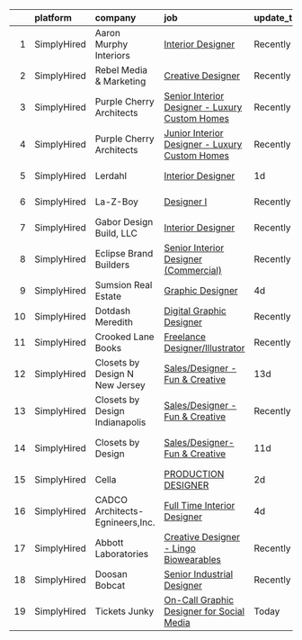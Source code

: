 

|    | platform    | company                         | job                                                                                                                                                          | update_time   | location                      |
|---:|:------------|:--------------------------------|:-------------------------------------------------------------------------------------------------------------------------------------------------------------|:--------------|:------------------------------|
|  1 | SimplyHired | Aaron Murphy Interiors          | [Interior Designer](https://www.simplyhired.com/job/-Fn0i74jiaOCj3wzIBLkx4Vk-_LsPeFB7gHSnMsqlvfcHkcFasVM8A?q=creative+designer)                              | Recently      | Cedar Rapids, IA              |
|  2 | SimplyHired | Rebel Media & Marketing         | [Creative Designer](https://www.simplyhired.com/job/NUMXmQam_eB2pAaH1tPo3IqDX1-U2CnnCibxrzdPp7A2NkzVF9wDOg?q=creative+designer)                              | Recently      | Remote                        |
|  3 | SimplyHired | Purple Cherry Architects        | [Senior Interior Designer - Luxury Custom Homes](https://www.simplyhired.com/job/b_AtsUGTH2-alvoxK4Z_OOf8OHZ-Gk9swxloebiFOOh2vZpryFZ5zQ?q=creative+designer) | Recently      | Annapolis, MD                 |
|  4 | SimplyHired | Purple Cherry Architects        | [Junior Interior Designer - Luxury Custom Homes](https://www.simplyhired.com/job/DOOXxwxpauVuWbx2Wl-MkWEcFgJsADuAwHmgcWahwkPFjbWWUxgvEA?q=creative+designer) | Recently      | Annapolis, MD                 |
|  5 | SimplyHired | Lerdahl                         | [Interior Designer](https://www.simplyhired.com/job/u8g-X4RERmAzsmpDezr6TWzL27c6dpjdMTf5tnIf8bNt1guw7g9LEg?q=creative+designer)                              | 1d            | Milwaukee, WI                 |
|  6 | SimplyHired | La-Z-Boy                        | [Designer I](https://www.simplyhired.com/job/C9xxRPr73oyFF2Qznu8m2rh9ECPgKNm8NIacRK6NItDhJosSYDnhjg?q=creative+designer)                                     | Recently      | Lancaster, PA                 |
|  7 | SimplyHired | Gabor Design Build, LLC         | [Interior Designer](https://www.simplyhired.com/job/vb_XrFWO4kysWplrQGv6Pl3qTddwA0SDHgWa9fkl32d7MNZtgUvQMA?q=creative+designer)                              | Recently      | Germantown, WI                |
|  8 | SimplyHired | Eclipse Brand Builders          | [Senior Interior Designer (Commercial)](https://www.simplyhired.com/job/O31U44uTvCk6Md1bmIgfETA3an8SYJZ4OGX3bWRyC4ZDMFwFD5AwCg?q=creative+designer)          | Recently      | Suwanee, GA                   |
|  9 | SimplyHired | Sumsion Real Estate             | [Graphic Designer](https://www.simplyhired.com/job/eTcUWIBEQXb-eLkvxwWGirTxv8NBQxh16AfxHjN8A8M_J9D72_dXew?q=creative+designer)                               | 4d            | Remote                        |
| 10 | SimplyHired | Dotdash Meredith                | [Digital Graphic Designer](https://www.simplyhired.com/job/nxHw-1KzGKoM6_XYKm88VEZ81CNtCPROCZ-1B5d7Nsuq1bg8zRHa8g?q=creative+designer)                       | Recently      | Des Moines, IA                |
| 11 | SimplyHired | Crooked Lane Books              | [Freelance Designer/Illustrator](https://www.simplyhired.com/job/UhExaaYu1t4V71-D418Rl8bP7ITf3P-8-IaObyNXzN5HjI7MoCcq4w?q=creative+designer)                 | Recently      | Remote                        |
| 12 | SimplyHired | Closets by Design N New Jersey  | [Sales/Designer - Fun & Creative](https://www.simplyhired.com/job/cjiEdc0XssWmpix1aSL7vKdm1i35NNiL9xOF7uWXW6Z1gnZSxY0mzg?q=creative+designer)                | 13d           | New Jersey +3 locations       |
| 13 | SimplyHired | Closets by Design Indianapolis  | [Sales/Designer - Fun & Creative](https://www.simplyhired.com/job/zxtDOdksO79Mac141mu_trgIQTxLGLShOs1CmejyMI2vr-rZkGUIGw?q=creative+designer)                | Recently      | Indianapolis, IN              |
| 14 | SimplyHired | Closets by Design               | [Sales/Designer- Fun & Creative](https://www.simplyhired.com/job/4Ka4iyNuuLXF-1Na_kkCprPUObKo_BWqnOGn-eb87aGEfcjGYwpM6w?q=creative+designer)                 | 11d           | Happy Valley, OR +4 locations |
| 15 | SimplyHired | Cella                           | [PRODUCTION DESIGNER](https://www.simplyhired.com/job/7M0TLr4e5JnclaMvXI-sQb1GObhsQFIJnxXbnbSUpXfaOXbJHz3Ixw?q=creative+designer)                            | 2d            | Remote                        |
| 16 | SimplyHired | CADCO Architects-Egnineers,Inc. | [Full Time Interior Designer](https://www.simplyhired.com/job/WmW2d3xWULF0MsXSwsyN5ImLsZSvBOXR7LDbB0AbAqmC9dpLQBwbEw?q=creative+designer)                    | 4d            | Abilene, TX                   |
| 17 | SimplyHired | Abbott Laboratories             | [Creative Designer - Lingo Biowearables](https://www.simplyhired.com/job/hYlYE9nCEdqPA7gegnvIiO2tQz03hFgzeK6pG_5jFy1lez2mkvqrbA?q=creative+designer)         | Recently      | Alameda, CA                   |
| 18 | SimplyHired | Doosan Bobcat                   | [Senior Industrial Designer](https://www.simplyhired.com/job/t9gcUVNdYD9rFUci2nWQrqisloKpJ2SLm-MKmhdUTxyG4kpTA2nF5A?q=creative+designer)                     | Recently      | Bismarck, ND                  |
| 19 | SimplyHired | Tickets Junky                   | [On-Call Graphic Designer for Social Media](https://www.simplyhired.com/job/F2ZtEwK_OOmLQEuz2jW4zgIBWo5p1nDYqNIPMDa0xw5ywJfNeiJqFQ?q=creative+designer)      | Today         | Remote                        |